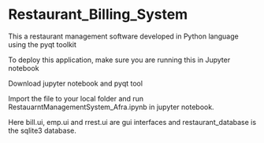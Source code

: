 # Restaurant_Billing_System
This a restaurant management software developed in Python language using the pyqt toolkit

To deploy this application, make sure you are running this in Jupyter notebook

Download jupyter notebook and pyqt tool

Import the file to your local folder and run RestauarntManagementSystem_Afra.ipynb in jupyter notebook.

Here bill.ui, emp.ui and rrest.ui are gui interfaces and restaurant_database is the sqlite3 database. 
